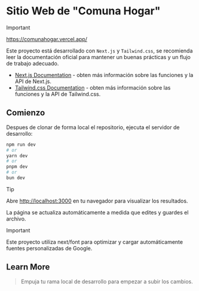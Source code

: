 # Sitio Web de "Comuna Hogar"

> [!IMPORTANT]
> https://comunahogar.vercel.app/
>
> Este proyecto está desarrollado con `Next.js` y `Tailwind.css`, se recomienda leer la documentación oficial para mantener un buenas prácticas y un flujo de trabajo adecuado.
> - [Next.js Documentation](https://nextjs.org/docs) - obten más información sobre las funciones y la API de Next.js.
> - [Tailwind.css Documentation](https://tailwindcss.com/docs/installation) - obten más información sobre las funciones y la API de Tailwind.css.

## Comienzo

Despues de clonar de forma local el repositorio, ejecuta el servidor de desarrollo:

```bash
npm run dev
# or
yarn dev
# or
pnpm dev
# or
bun dev
```

> [!TIP]
> Abre [http://localhost:3000](http://localhost:3000) en tu navegador para visualizar los resultados.
>
> La página se actualiza automáticamente a medida que edites y guardes el archivo.

> [!IMPORTANT]
> Este proyecto utiliza next/font para optimizar y cargar automáticamente fuentes personalizadas de Google.

## Learn More

> Empuja tu rama local de desarrollo para empezar a subir los cambios. 
> 
>
>
>
>